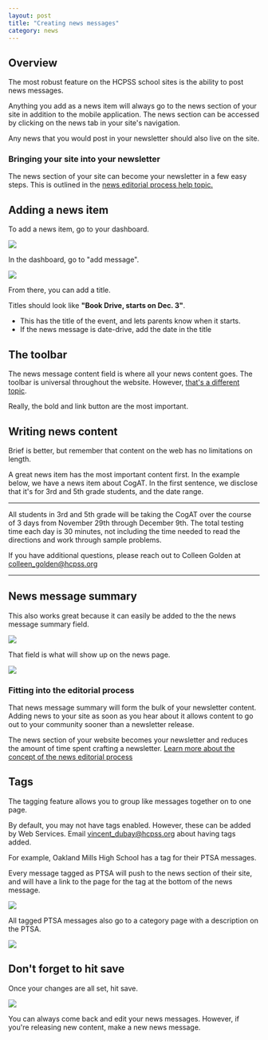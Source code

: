 ```yaml
---
layout: post
title: "Creating news messages"
category: news
---
```


## Overview

The most robust feature on the HCPSS school sites is the ability to post news messages. 

Anything you add as a news item will always go to the news section of your site in addition to the mobile application. The news section can be accessed by clicking on the news tab in your site's navigation.

Any news that you would post in your newsletter should also live on the site. 

### Bringing your site into your newsletter

The news section of your site can become your newsletter in a few easy steps. This is outlined in the <a href="">news editorial process help topic.</a>

## Adding a news item

To add a news item, go to your dashboard.

![](/schoolsites-help/images/dashboard.png)

In the dashboard, go to "add message". 

![](/schoolsites-help/images/news/add-message.png)

From there, you can add a title. 

Titles should look like **"Book Drive, starts on Dec. 3"**.

  - This has the title of the event, and lets parents know when it starts. 
  - If the news message is date-drive, add the date in the title

## The toolbar

The news message content field is where all your news content goes. The toolbar is universal throughout the website. However, <a href="">that's a different topic</a>. 

Really, the bold and link button are the most important.

## Writing news content

Brief is better, but remember that content on the web has no limitations on length. 

A great news item has the most important content first. In the example below, we have a news item about CogAT. In the first sentence, we disclose that it's for 3rd and 5th grade students, and the date range.

---

All students in 3rd and 5th grade will be taking the CogAT over the course of 3 days from November 29th through December 9th. The total testing time each day is 30 minutes, not including the time needed to read the directions and work through sample problems.

If you have additional questions, please reach out to Colleen Golden at colleen_golden@hcpss.org

---

## News message summary

This also works great because it can easily be added to the the news message summary field.

![](/schoolsites-help/images/news/news-message-summary.png)

That field is what will show up on the news page. 

![](/schoolsites-help/images/news/news-summary-live.png)

### Fitting into the editorial process

That news message summary will form the bulk of your newsletter content. Adding news to your site as soon as you hear about it allows content to go out to your community sooner than a newsletter release. 

The news section of your website becomes your newsletter and reduces the amount of time spent crafting a newsletter. <a href="">Learn more about the concept of the news editorial process</a>

## Tags

The tagging feature allows you to group like messages together on to one page. 

By default, you may not have tags enabled. However, these can be added by Web Services. Email <a href="mailto:vincent_dubay@hcpss.org">vincent_dubay@hcpss.org</a> about having tags added. 

For example, Oakland Mills High School has a tag for their PTSA messages.

Every message tagged as PTSA will push to the news section of their site, and will have a link to the page for the tag at the bottom of the news message.

![](/schoolsites-help/images/news/tags-message.png)

All tagged PTSA messages also go to a category page with a description on the PTSA. 

![](/schoolsites-help/images/news/ptsa-page-omhs.png)

## Don't forget to hit save

Once your changes are all set, hit save.

![](/schoolsites-help/images/save.png)

You can always come back and edit your news messages. However, if you're releasing new content, make a new news message.


